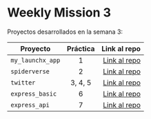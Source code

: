 # Weekly Mission 3

Proyectos desarrollados en la semana 3:

| Proyecto | Práctica | Link al repo |
| ------------- |:-------------:| -----:|
|`my_launchx_app`|1|[Link al repo](https://github.com/ernt/weekly_mission3_P1)|
|`spiderverse`|2|[Link al repo](https://github.com/ernt/Weekly_Mission_3_P2)|
|`twitter`|3, 4, 5|[Link al repo](https://github.com/ernt/Weekly_Mission_3_P3_P4_P5)|
|`express_basic`|6|[Link al repo](https://github.com/ernt/Weekly_Mission_3_P6)|
|`express_api`|7|[Link al repo](https://github.com/ernt/Weekly_Mission_3_P7)|